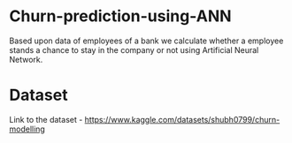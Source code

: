 # Churn-prediction-using-ANN
Based upon data of employees of a bank we calculate whether a employee stands a chance to stay in the company or not using Artificial Neural Network.

# Dataset
Link to the dataset - https://www.kaggle.com/datasets/shubh0799/churn-modelling
